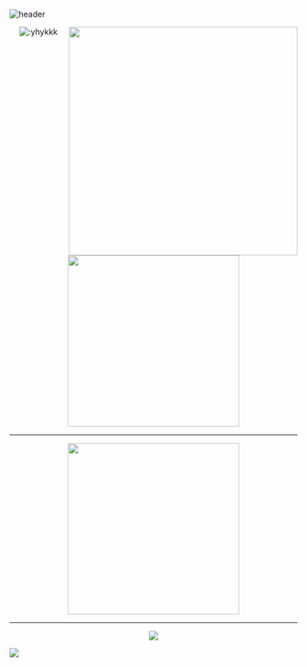   ![header](https://capsule-render.vercel.app/api?type=waving&height=300&color=gradient&text=I%20mainly%20update%20Embedded%20and%20RTL%20project&fontAlign=50&fontSize=35)
  </div>
  <img align='right' src='https://i4.kurocore.com/i/lg/20240830135311/121963533-0.jpg' width='400px'>
  <p align="center">
  <img src="https://count.getloli.com/@:yhykkk" alt=":yhykkk"?theme=gelbooru />
  <img src="https://github-readme-stats.vercel.app/api?username=yhykkk&show_icons=true&count_private=true&theme=shadow_blue" width="300px" height=/>
</p>

---

<p align="center">
    <img src="https://github-readme-stats.vercel.app/api/top-langs/?username=yhykkk&layout=compact&theme=shadow_blue" width="300px" />
</p>

---

  <p align="center">
    <img src="https://github-profile-summary-cards.vercel.app/api/cards/productive-time?username=yhykkk&theme=gruvbox"
</p>

<div>
  <img src = "https://github-readme-activity-graph.vercel.app/graph?username=yhykkk&bg_color=1&line=ADD8E6"/>
</div>
